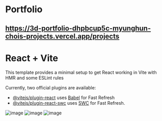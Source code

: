# Portfolio
## https://3d-portfolio-dhpbcup5c-myunghun-chois-projects.vercel.app/projects


# React + Vite

This template provides a minimal setup to get React working in Vite with HMR and some ESLint rules

Currently, two official plugins are available:

- [@vitejs/plugin-react](https://github.com/vitejs/vite-plugin-react/blob/main/packages/plugin-react/README.md) uses [Babel](https://babeljs.io/) for Fast Refresh
- [@vitejs/plugin-react-swc](https://github.com/vitejs/vite-plugin-react-swc) uses [SWC](https://swc.rs/) for Fast Refresh.

![image](https://github.com/user-attachments/assets/f960f3a9-4b91-45a1-a723-82a5201745d7)
![image](https://github.com/user-attachments/assets/c01b9326-75e8-4c13-8a45-fd2a0e26ee9b)
![image](https://github.com/user-attachments/assets/7837c6fb-cecd-4498-9aa7-14eb290d933f)
